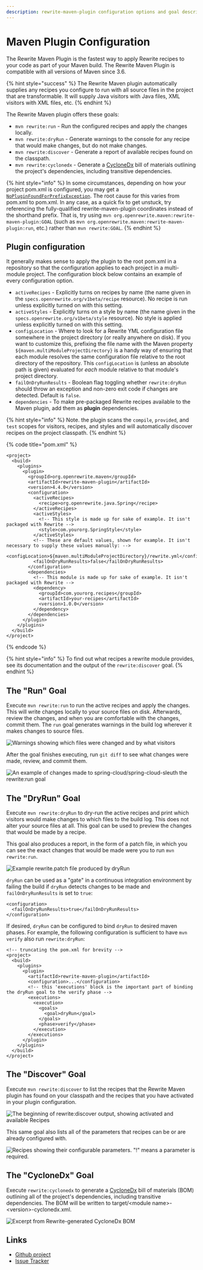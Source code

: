 ```yaml
---
description: rewrite-maven-plugin configuration options and goal descriptions
---
```


# Maven Plugin Configuration

The Rewrite Maven Plugin is the fastest way to apply Rewrite recipes to your code as part of your Maven build. The Rewrite Maven Plugin is compatible with all versions of Maven since 3.6.

{% hint style="success" %}
The Rewrite Maven plugin automatically supplies any recipes you configure to run with all source files in the project that are transformable. It will supply Java visitors with Java files, XML visitors with XML files, etc.
{% endhint %}

The Rewrite Maven plugin offers these goals:

* `mvn rewrite:run` - Run the configured recipes and apply the changes locally.
* `mvn rewrite:dryRun` - Generate warnings to the console for any recipe that would make changes, but do not make changes.
* `mvn rewrite:discover` - Generate a report of available recipes found on the classpath.
* `mvn rewrite:cyclonedx` - Generate a [CycloneDx](https://cyclonedx.org/) bill of materials outlining the project's dependencies, including transitive dependencies.

{% hint style="info" %}
In some circumstances, depending on how your project pom.xml is configured, you may get a [`NoPluginFoundForPrefixException`](https://cwiki.apache.org/confluence/display/MAVEN/NoPluginFoundForPrefixException). The root cause for this varies from pom.xml to pom.xml. In any case, as a quick fix to get unstuck, try referencing the fully-qualified rewrite-maven-plugin coordinates instead of the shorthand prefix. That is, try using `mvn org.openrewrite.maven:rewrite-maven-plugin:GOAL` \(such as `mvn org.openrewrite.maven:rewrite-maven-plugin:run`, etc.\) rather than `mvn rewrite:GOAL`.
{% endhint %}

## Plugin configuration

It generally makes sense to apply the plugin to the root pom.xml in a repository so that the configuration applies to each project in a multi-module project. The configuration block below contains an example of every configuration option.

* `activeRecipes` - Explicitly turns on recipes by name \(the name given in the `specs.openrewrite.org/v1beta/recipe` resource\). No recipe is run unless explicitly turned on with this setting.
* `activeStyles` - Explicitly turns on a style by name \(the name given in the `specs.openrewrite.org/v1beta/style` resource\). No style is applied unless explicitly turned on with this setting.
* `configLocation` - Where to look for a Rewrite YML configuration file somewhere in the project directory \(or really anywhere on disk\). If you want to customize this, prefixing the file name with the Maven property `${maven.multiModuleProjectDirectory}` is a handy way of ensuring that each module resolves the same configuration file relative to the root directory of the repository. This `configLocation` is \(unless an absolute path is given\) evaluated for _each_ module relative to that module's project directory.
* `failOnDryRunResults` - Boolean flag toggling whether `rewrite:dryRun` should throw an exception and non-zero exit code if changes are detected. Default is `false`.
* `dependencies` - To make pre-packaged Rewrite recipes available to the Maven plugin, add them as **plugin** dependencies.

{% hint style="info" %}
Note. the plugin scans the `compile`, `provided`, and `test` scopes for visitors, recipes, and styles and will automatically discover recipes on the project classpath.
{% endhint %}

{% code title="pom.xml" %}
```markup
<project>
  <build>
    <plugins>
      <plugin>
        <groupId>org.openrewrite.maven</groupId>
        <artifactId>rewrite-maven-plugin</artifactId>
        <version>4.4.0</version>
        <configuration>
          <activeRecipes>
            <recipe>org.openrewrite.java.Spring</recipe>
          </activeRecipes>
          <activeStyles>
            <!-- This style is made up for sake of example. It isn't packaged with Rewrite -->
            <style>com.yourorg.SpringStyle</style>
          </activeStyles>
          <!-- These are default values, shown for example. It isn't necessary to supply these values manually: -->
          <configLocation>${maven.multiModuleProjectDirectory}/rewrite.yml</configLocation>
          <failOnDryRunResults>false</failOnDryRunResults>
        </configuration>
        <dependencies>
          <!-- This module is made up for sake of example. It isn't packaged with Rewrite -->
          <dependency>
            <groupId>com.yourorg.recipes</groupId>
            <artifactId>your-recipes</artifactId>
            <version>1.0.0</version>
          </dependency>
        </dependencies>
      </plugin>
    </plugins>
  </build>
</project>
```
{% endcode %}

{% hint style="info" %}
To find out what recipes a rewrite module provides, see its documentation and the output of the `rewrite:discover` goal.
{% endhint %}

## The "Run" Goal

Execute `mvn rewrite:run` to run the active recipes and apply the changes. This will write changes locally to your source files on disk. Afterwards, review the changes, and when you are comfortable with the changes, commit them. The `run` goal generates warnings in the build log wherever it makes changes to source files.

![Warnings showing which files were changed and by what visitors](../.gitbook/assets/image%20%285%29.png)

After the goal finishes executing, run `git diff` to see what changes were made, review, and commit them.

![An example of changes made to spring-cloud/spring-cloud-sleuth the rewrite:run goal](../.gitbook/assets/image%20%287%29.png)

## The "DryRun" Goal

Execute `mvn rewrite:dryRun` to dry-run the active recipes and print which visitors would make changes to which files to the build log. This does not alter your source files at all. This goal can be used to preview the changes that would be made by a recipe.

This goal also produces a report, in the form of a patch file, in which you can see the exact changes that would be made were you to run `mvn rewrite:run`.

![Example rewrite.patch file produced by dryRun](../.gitbook/assets/image%20%2822%29.png)

`dryRun` can be used as a "gate" in a continuous integration environment by failing the build if `dryRun` detects changes to be made and `failOnDryRunResults` is set to `true`:

```markup
<configuration>
  <failOnDryRunResults>true</failOnDryRunResults>
</configuration>
```

If desired, `dryRun` can be configured to bind `dryRun` to desired maven phases. For example, the following configuration is sufficient to have `mvn verify` also run `rewrite:dryRun`:

```markup
<!-- truncating the pom.xml for brevity -->
<project>
  <build>
    <plugins>
      <plugin>
        <artifactId>rewrite-maven-plugin</artifactId>
        <configuration>...</configuration>
        <!-- this 'executions' block is the important part of binding the dryRun goal to the verify phase -->
        <executions>
          <execution>
            <goals>
              <goal>dryRun</goal>
            </goals>
            <phase>verify</phase>
          </execution>
        </executions>
      </plugin>
    </plugins>
  </build>
</project>
```

## The "Discover" Goal

Execute `mvn rewrite:discover` to list the recipes that the Rewrite Maven plugin has found on your classpath and the recipes that you have activated in your plugin configuration.

![The beginning of rewrite:discover output, showing activated and available Recipes](../.gitbook/assets/image%20%2818%29.png)

This same goal also lists all of the parameters that recipes can be or are already configured with.

![Recipes showing their configurable parameters. &quot;!&quot; means a parameter is required.](../.gitbook/assets/image%20%2817%29.png)

## The "CycloneDx" Goal

Execute `rewrite:cyclonedx` to generate a [CycloneDx](https://cyclonedx.org/) bill of materials \(BOM\) outlining all of the project's dependencies, including transitive dependencies. The BOM will be written to target/&lt;module name&gt;-&lt;version&gt;-cyclonedx.xml.

![Excerpt from Rewrite-generated CycloneDx BOM](../.gitbook/assets/image%20%2819%29.png)

## Links

* [Github project](https://github.com/openrewrite/rewrite-maven-plugin)
* [Issue Tracker](https://github.com/openrewrite/rewrite-maven-plugin/issues)

